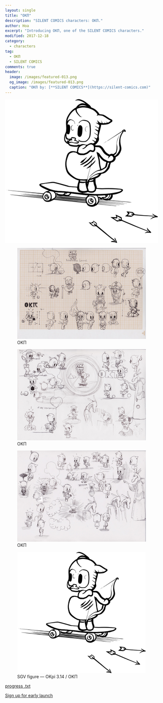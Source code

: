 ```yaml
---
layout: single
title: "OKΠ"
description: "SILENT COMICS characters: OKΠ."
author: Hoa
excerpt: "Introducing OKΠ, one of the SILENT COMICS characters."
modified: 2017-12-18
category:
  - characters
tag:
  - OKΠ
  - SILENT COMICS
comments: true
header:
  image: /images/featured-013.png
  og_image: /images/featured-013.png
  caption: "OKΠ by: [**SILENT COMICS**](https://silent-comics.com)"
---
```

<img src="/characters/OKpi314.svg">


<figure>
	<a href="/images/OK_pi-1.jpg"><img src="/images/OK_pi.jpg"></a>
	<figcaption> OKΠ</figcaption>
</figure>

<figure>
	<a href="/images/OK_pi-1.jpg"><img src="/images/OK_pi-1.jpg"></a>
	<figcaption> OKΠ</figcaption>
</figure>

<figure>
	<a href="/images/OK_pi-1.jpg"><img src="/images/OK_pi-2.jpg"></a>
	<figcaption> OKΠ</figcaption>
</figure>

<figure>
<img src="/characters/OKpi314.svg">
<figcaption>SGV figure — OKpi 3.14 / OKΠ</figcaption>
</figure>

<div markdown="0"><a href="/Silent-Comics-Project-Progress-Graph.html" class="btn btn--info">progress .txt</a></div>

<a href="http://eepurl.com/RxmEn" class="btn btn--success">Sign up for early launch</a>
